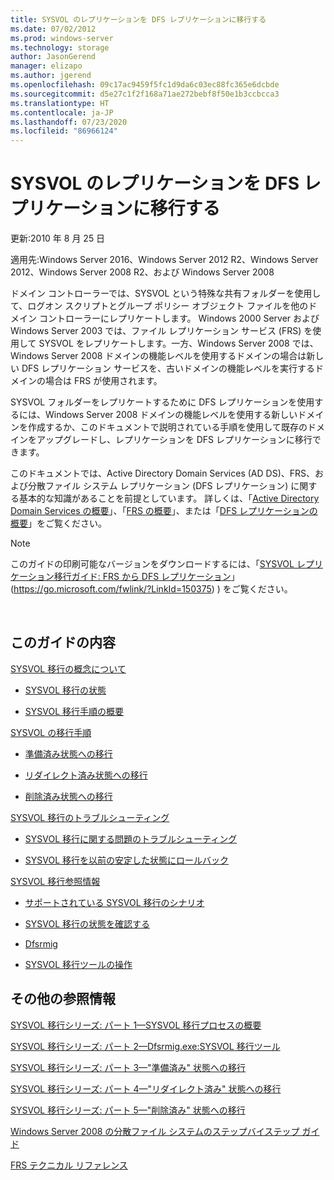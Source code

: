 ```yaml
---
title: SYSVOL のレプリケーションを DFS レプリケーションに移行する
ms.date: 07/02/2012
ms.prod: windows-server
ms.technology: storage
author: JasonGerend
manager: elizapo
ms.author: jgerend
ms.openlocfilehash: 09c17ac9459f5fc1d9da6c03ec88fc365e6dcbde
ms.sourcegitcommit: d5e27c1f2f168a71ae272bebf8f50e1b3ccbcca3
ms.translationtype: HT
ms.contentlocale: ja-JP
ms.lasthandoff: 07/23/2020
ms.locfileid: "86966124"
---
```

# <a name="migrate-sysvol-replication-to-dfs-replication"></a>SYSVOL のレプリケーションを DFS レプリケーションに移行する


更新:2010 年 8 月 25 日

適用先:Windows Server 2016、Windows Server 2012 R2、Windows Server 2012、Windows Server 2008 R2、および Windows Server 2008

ドメイン コントローラーでは、SYSVOL という特殊な共有フォルダーを使用して、ログオン スクリプトとグループ ポリシー オブジェクト ファイルを他のドメイン コントローラーにレプリケートします。 Windows 2000 Server および Windows Server 2003 では、ファイル レプリケーション サービス (FRS) を使用して SYSVOL をレプリケートします。一方、Windows Server 2008 では、Windows Server 2008 ドメインの機能レベルを使用するドメインの場合は新しい DFS レプリケーション サービスを、古いドメインの機能レベルを実行するドメインの場合は FRS が使用されます。

SYSVOL フォルダーをレプリケートするために DFS レプリケーションを使用するには、Windows Server 2008 ドメインの機能レベルを使用する新しいドメインを作成するか、このドキュメントで説明されている手順を使用して既存のドメインをアップグレードし、レプリケーションを DFS レプリケーションに移行できます。

このドキュメントでは、Active Directory Domain Services (AD DS)、FRS、および分散ファイル システム レプリケーション (DFS レプリケーション) に関する基本的な知識があることを前提としています。 詳しくは、「[Active Directory Domain Services の概要](https://go.microsoft.com/fwlink/?linkid=147787)」、「[FRS の概要](https://go.microsoft.com/fwlink/?linkid=121763)」、または「[DFS レプリケーションの概要](https://go.microsoft.com/fwlink/?linkid=121762)」をご覧ください。


> [!NOTE]
> このガイドの印刷可能なバージョンをダウンロードするには、「<a href="https://go.microsoft.com/fwlink/?linkid=150375">SYSVOL レプリケーション移行ガイド: FRS から DFS レプリケーション</a>」 (https://go.microsoft.com/fwlink/?LinkId=150375) ) をご覧ください。
<br>


## <a name="in-this-guide"></a>このガイドの内容

[SYSVOL 移行の概念について](/previous-versions/windows/it-pro/windows-server-2008-r2-and-2008/dd640170(v=ws.10))

  - [SYSVOL 移行の状態](/previous-versions/windows/it-pro/windows-server-2008-r2-and-2008/dd641052(v=ws.10))  
      
  - [SYSVOL 移行手順の概要](/previous-versions/windows/it-pro/windows-server-2008-r2-and-2008/dd639809(v=ws.10))  
      

[SYSVOL の移行手順](/previous-versions/windows/it-pro/windows-server-2008-r2-and-2008/dd639860(v=ws.10))

  - [準備済み状態への移行](/previous-versions/windows/it-pro/windows-server-2008-r2-and-2008/dd641193(v=ws.10))  
      
  - [リダイレクト済み状態への移行](/previous-versions/windows/it-pro/windows-server-2008-r2-and-2008/dd641340(v=ws.10))  
      
  - [削除済み状態への移行](/previous-versions/windows/it-pro/windows-server-2008-r2-and-2008/dd640254(v=ws.10))  
      

[SYSVOL 移行のトラブルシューティング](/previous-versions/windows/it-pro/windows-server-2008-r2-and-2008/dd640395(v=ws.10))

  - [SYSVOL 移行に関する問題のトラブルシューティング](/previous-versions/windows/it-pro/windows-server-2008-r2-and-2008/dd639976(v=ws.10))  
      
  - [SYSVOL 移行を以前の安定した状態にロールバック](/previous-versions/windows/it-pro/windows-server-2008-r2-and-2008/dd640509(v=ws.10))  
      

[SYSVOL 移行参照情報](/previous-versions/windows/it-pro/windows-server-2008-r2-and-2008/dd640293(v=ws.10))

  - [サポートされている SYSVOL 移行のシナリオ](/previous-versions/windows/it-pro/windows-server-2008-r2-and-2008/dd639854(v=ws.10))  
      
  - [SYSVOL 移行の状態を確認する](/previous-versions/windows/it-pro/windows-server-2008-r2-and-2008/dd639789(v=ws.10))  
      
  - [Dfsrmig](/previous-versions/windows/it-pro/windows-server-2008-r2-and-2008/dd641227(v=ws.10))  
      
  - [SYSVOL 移行ツールの操作](/previous-versions/windows/it-pro/windows-server-2008-r2-and-2008/dd639712(v=ws.10))  
      

## <a name="additional-references"></a>その他の参照情報

[SYSVOL 移行シリーズ: パート 1—SYSVOL 移行プロセスの概要](https://go.microsoft.com/fwlink/?linkid=121756)

[SYSVOL 移行シリーズ: パート 2—Dfsrmig.exe:SYSVOL 移行ツール](https://go.microsoft.com/fwlink/?linkid=121757)

[SYSVOL 移行シリーズ: パート 3—"準備済み" 状態への移行](https://go.microsoft.com/fwlink/?linkid=121758)

[SYSVOL 移行シリーズ: パート 4—"リダイレクト済み" 状態への移行](https://go.microsoft.com/fwlink/?linkid=121759)

[SYSVOL 移行シリーズ: パート 5—"削除済み" 状態への移行](https://go.microsoft.com/fwlink/?linkid=121760)

[Windows Server 2008 の分散ファイル システムのステップバイステップ ガイド](https://go.microsoft.com/fwlink/?linkid=85231)

[FRS テクニカル リファレンス](https://go.microsoft.com/fwlink/?linkid=121764)

